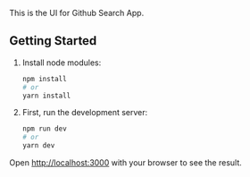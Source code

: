This is the UI for Github Search App.

## Getting Started

1. Install node modules:

    ```bash
    npm install
    # or
    yarn install
    ```

2. First, run the development server:

    ```bash
    npm run dev
    # or
    yarn dev
    ```

Open [http://localhost:3000](http://localhost:3000) with your browser to see the result.
